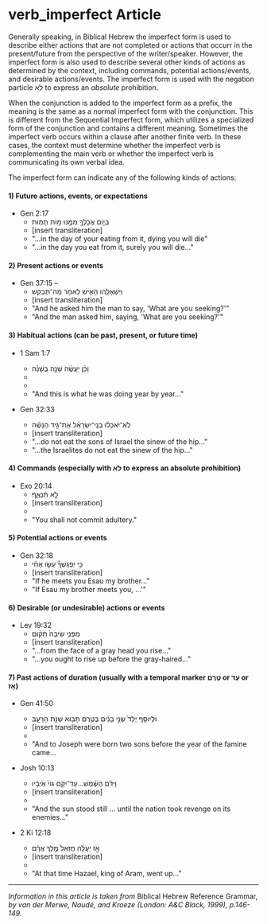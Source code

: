 # verb_imperfect Article
Generally speaking, in Biblical Hebrew the imperfect form is used to describe either actions that are not completed or actions that occurr in the present/future from the perspective of the writer/speaker.  However, the imperfect form is also used to describe several other kinds of actions as determined by the context, including commands, potential actions/events, and desirable actions/events.  The imperfect form is used with the negation particle לֹא to express an *absolute* prohibition.

When the conjunction is added to the imperfect form as a prefix, the meaning is the same as a normal imperfect form with the conjunction.  This is different from the Sequential Imperfect form, which utilizes a specialized form of the conjunction and contains a different meaning.  Sometimes the imperfect verb occurs within a clause after another finite verb.  In these cases, the context must determine whether the imperfect verb is complementing the main verb or whether the imperfect verb is communicating its own verbal idea.

The imperfect form can indicate any of the following kinds of actions:

#### 1) Future actions, events, or expectations

* Gen 2:17 
    *  בְּי֛וֹם אֲכָלְךָ֥ מִמֶּ֖נּוּ מ֥וֹת תָּמֽוּת׃  
    *  [insert transliteration]
    *  "...in the day of your eating from it, dying you will die"
    *  "...in the day you eat from it, surely you will die..."

#### 2) Present actions or events

* Gen 37:15 – 
    *  וַיִּשְׁאָלֵ֧הוּ הָאִ֛ישׁ לֵאמֹ֖ר מַה־תְּבַקֵּֽשׁ׃  
    *  [insert transliteration]
    *  "And he asked him the man to say, 'What are you seeking?'"
    *  "And the man asked him, saying, 'What are you seeking?'"

#### 3) Habitual actions (can be past, present, or future time)

* 1 Sam 1:7
    *  וְכֵ֨ן יַעֲשֶׂ֜ה שָׁנָ֣ה בְשָׁנָ֗ה 
    *  
    *  
    *  "And this is what he was doing year by year..."

* Gen 32:33
    *  לֹֽא־יֹאכְל֨וּ בְנֵֽי־יִשְׂרָאֵ֜ל אֶת־גִּ֣יד הַנָּשֶׁ֗ה  
    *  [insert transliteration]
    *  "...do not eat the sons of Israel the sinew of the hip..."
    *  "...the Israelites do not eat the sinew of the hip..."

#### 4) Commands (especially with לֹא to express an absolute prohibition)

* Exo 20:14
    *  לֹ֣֖א תִּֿנְאָֽ֑ף׃  
    *  [insert transliteration]
    *  
    *  "You shall not commit adultery."

#### 5) Potential actions or events

* Gen 32:18
    *  כִּ֣י יִֽפְגָּשְׁךָ֞ עֵשָׂ֣ו אָחִ֗י  
    *  [insert transliteration]
    *  "If he meets you Esau my brother..."
    *  "If Esau my brother meets you, ...'"

#### 6) Desirable (or undesirable) actions or events

* Lev 19:32
    *  מִפְּנֵ֤י שֵׂיבָה֙ תָּק֔וּם 
    *  [insert transliteration]
    *  "...from the face of a gray head you rise..."
    *  "...you ought to rise up before the gray-haired..."

#### 7) Past actions of duration (usually with a temporal marker טֶרֶם or עַד or אָז)

* Gen 41:50 
    *  וּלְיוֹסֵ֤ף יֻלַּד֙ שְׁנֵ֣י בָנִ֔ים בְּטֶ֥רֶם תָּב֖וֹא שְׁנַ֣ת הָרָעָ֑ב  
    *  [insert transliteration]
    *  
    *  "And to Joseph were born two sons before the year of the famine came...

* Josh 10:13
    *  וַיִּדֹּ֨ם הַשֶּׁ֜מֶשׁ...עַד־יִקֹּ֥ם גּוֹי֙ אֹֽיְבָ֔יו  
    *  [insert transliteration]
    *  
    *  "And the sun stood still ... until the nation took revenge on its enemies..."

* 2 Ki 12:18
    *  אָ֣ז יַעֲלֶ֗ה חֲזָאֵל֙ מֶ֣לֶךְ אֲרָ֔ם  
    *  [insert transliteration]
    *  
    *  "At that time Hazael, king of Aram, went up..."
-----

*Information in this article is taken from* Biblical Hebrew Reference Grammar, *by van der Merwe, Naudé, and Kroeze (London: A&C Black, 1999), p.146-149.*